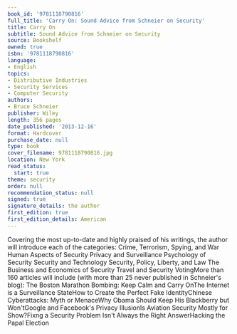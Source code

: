 ```yaml
---
book_id: '9781118790816'
full_title: 'Carry On: Sound Advice from Schneier on Security'
title: Carry On
subtitle: Sound Advice from Schneier on Security
source: Bookshelf
owned: true
isbn: '9781118790816'
language:
- English
topics:
- Distributive Industries
- Security Services
- Computer Security
authors:
- Bruce Schneier
publisher: Wiley
length: 356 pages
date_published: '2013-12-16'
format: Hardcover
purchase_date: null
type: book
cover_filename: 9781118790816.jpg
location: New York
read_status:
  start: true
theme: security
order: null
recommendation_status: null
signed: true
signature_details: the author
first_edition: true
first_edition_details: American
---
```

Covering the most up-to-date and highly praised of his writings, the author will introduce each of the categories: Crime, Terrorism, Spying, and War Human Aspects of Security Privacy and Surveillance Psychology of Security Security and Technology Security, Policy, Liberty, and Law The Business and Economics of Security Travel and Security VotingMore than 160 articles will include (with more than 25 never published in Schneier's blog): The Boston Marathon Bombing: Keep Calm and Carry OnThe Internet is a Surveillance StateHow to Create the Perfect Fake IdentityChinese Cyberattacks: Myth or MenaceWhy Obama Should Keep His Blackberry but Won'tGoogle and Facebook's Privacy IllusionIs Aviation Security Mostly for Show?Fixng a Security Problem Isn't Always the Right AnswerHacking the Papal Election

